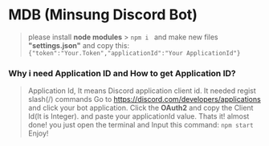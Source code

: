 # MDB (Minsung Discord Bot)

> please install **node modules** > `npm i `
> and make new files **"settings.json"** and copy this:
> `{"token":"Your.Token","applicationId":"Your ApplicationId"}`

### Why i need Application ID and How to get Application ID?

> Application Id, It means Discord application client id.
> It needed regist slash(/) commands
> Go to https://discord.com/developers/applications and click your bot application.
> Click the **OAuth2** and copy the Client Id(It is Integer).
> and paste your applicationId value.
> Thats it! almost done!
> you just open the terminal and Input this command:
> `npm start`
> Enjoy!
